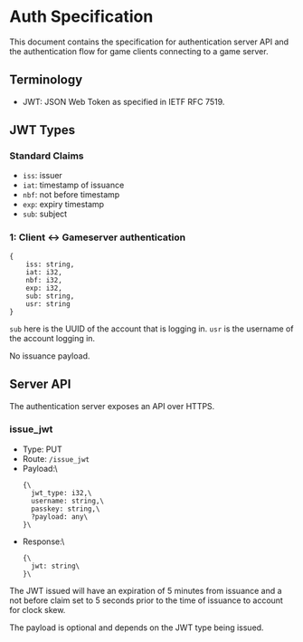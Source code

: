 # Auth Specification

This document contains the specification for authentication server API
and the authentication flow for game clients connecting to a game server.

## Terminology

- JWT: JSON Web Token as specified in IETF RFC 7519.

## JWT Types

### Standard Claims

- `iss`: issuer
- `iat`: timestamp of issuance
- `nbf`: not before timestamp
- `exp`: expiry timestamp
- `sub`: subject

### 1: Client <-> Gameserver authentication

```
{
    iss: string,
    iat: i32,
    nbf: i32,
    exp: i32,
    sub: string,
    usr: string
}
```

`sub` here is the UUID of the account that is logging in.
`usr` is the username of the account logging in.

No issuance payload.

## Server API

The authentication server exposes an API over HTTPS.

### issue_jwt

- Type: PUT
- Route: ```/issue_jwt```
- Payload:\
  ```\
  {\
    jwt_type: i32,\
    username: string,\
    passkey: string,\
    ?payload: any\
  }\
  ```
- Response:\
  ```\
  {\
    jwt: string\
  }\
  ```

The JWT issued will have an expiration of 5 minutes from issuance
and a not before claim set to 5 seconds prior to the time of issuance to account for clock skew.

The payload is optional and depends on the JWT type being issued.
